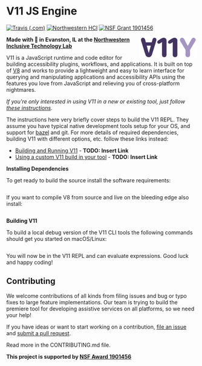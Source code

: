 # V11 JS Engine
[![Travis (.com)](https://img.shields.io/travis/com/InclusiveTechNU/v11)](https://travis-ci.com/InclusiveTechNU/v11)
[![Northwestern HCI](https://img.shields.io/badge/NU-HCI-blueviolet)](https://hci.northwestern.edu/)
[![NSF Grant 1901456](https://img.shields.io/badge/NSF-1901456-informational)](https://www.nsf.gov/awardsearch/showAward?AWD_ID=1901456)


<img src="logo.svg" alt="V11 logo" align="right" width="30%"/>

**Made with :purple_heart: in Evanston, IL at the [Northwestern Inclusive Technology Lab](http://inclusive.northwestern.edu/)**

V11 is a JavaScript runtime and code editor for building accessibility plugins, workflows, and applications. It is built on top of [V8](https://v8.dev/) and works to provide a lightweight and easy to learn interface for querying and manipulating applications and accessibility APIs using the features you love from JavaScript and relieving you of cross-platform nightmares.

*If you're only interested in using V11 in a new or existing tool, just follow [these instructions]().*

The instructions here very briefly cover steps to build the V11 REPL. They assume you have typical native development tools setup for your OS, and support for [bazel](https://bazel.build/) and git. For more details of required dependencies, building V11 with different options, etc. follow these links instead:

* [Building and Running V11]() - **TODO: Insert Link**
* [Using a custom V11 build in your tool]() - **TODO: Insert Link**

**Installing Dependencies**

To get ready to build the source install the software requirements:
```shell
```

If you want to compile V8 from source and live on the bleeding edge also install:
```shell
```

**Building V11**

To build a local debug version of the V11 CLI tools the following commands should get you started on macOS/Linux:

```shell
```

You will now be in the V11 REPL and can evaluate expressions. Good luck and happy coding!

## Contributing

We welcome contributions of all kinds from filing issues and bug or typo fixes to large feature implementations. 
Our team is trying to build the premiere tool for developing assistive services on all platforms, so we need your help! 

If you have ideas or want to start working on a contribution, [file an issue](https://github.com/InclusiveTechNU/v11/issues/new) and [submit a pull request](https://github.com/InclusiveTechNU/v11/compare).

Read more in the CONTRIBUTING.md file.

**This project is supported by [NSF Award 1901456](https://www.nsf.gov/awardsearch/showAward?AWD_ID=1901456)**
